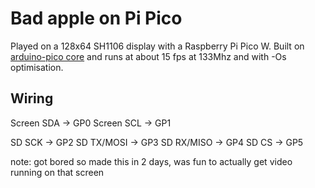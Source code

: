 # Bad apple on Pi Pico

Played on a 128x64 SH1106 display with a Raspberry Pi Pico W.
Built on [arduino-pico core](https://github.com/earlephilhower/arduino-pico) and runs at about 15 fps at 133Mhz and with -Os optimisation.

## Wiring

Screen SDA -> GP0
Screen SCL -> GP1

SD SCK -> GP2
SD TX/MOSI -> GP3
SD RX/MISO -> GP4
SD CS -> GP5

note: got bored so made this in 2 days, was fun to actually get video running on that screen
